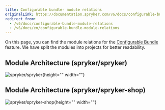 ```yaml
---
title: Configurable bundle- module relations
originalLink: https://documentation.spryker.com/v6/docs/configurable-bundle-module-relations
redirect_from:
  - /v6/docs/configurable-bundle-module-relations
  - /v6/docs/en/configurable-bundle-module-relations
---
```


On this page, you can find the module relations for the [Configurable Bundle](https://documentation.spryker.com/docs/configurable-bundle-feature-overview) feature. We have split the modules into projects for better readability.

## Module Architecture (spryker/spryker)
![spryker/spryker](https://confluence-connect.gliffy.net/embed/image/12083b7a-4a09-4bc2-922c-e55d8382f542.png?utm_medium=live&utm_source=custom){height="" width=""}

## Module Architecture (spryker/spryker-shop)
![spryker/spryker-shop](https://confluence-connect.gliffy.net/embed/image/681b72ec-5381-4e69-893d-52f90ce0b250.png?utm_medium=live&utm_source=custom){height="" width=""}

